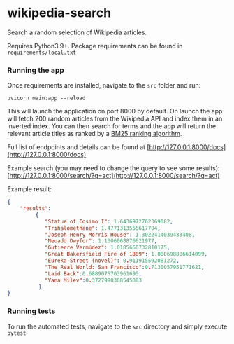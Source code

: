 # wikipedia-search

Search a random selection of Wikipedia articles.

Requires Python3.9+. Package requirements can be found in `requirements/local.txt`


### Running the app
Once requirements are installed, navigate to the `src` folder and run:

`uvicorn main:app --reload`

This will launch the application on port 8000 by default. On launch the app will fetch 200 random articles from the 
Wikipedia API and index them in an inverted index. You can then search for terms and the app will return the relevant 
article titles as ranked by a [BM25 ranking algorithm](https://en.wikipedia.org/wiki/Okapi_BM25).

Full list of endpoints and details can be found at 
[http://127.0.0.1:8000/docs](http://127.0.0.1:8000/docs)

Example search (you may need to change the query to see some results):
[http://127.0.0.1:8000/search/?q=act](http://127.0.0.1:8000/search/?q=act)

Example result:
```json
{
    "results":
         {
            "Statue of Cosimo I": 1.6436972762369082,
            "Trihalomethane": 1.4771313555617704,
            "Joseph Henry Morris House": 1.3022414039433408,
            "Neuadd Dwyfor": 1.1306068876621977,
            "Gutierre Vermúdez": 1.0185666732810175,
            "Great Bakersfield Fire of 1889": 1.000698806614099,
            "Eureka Street (novel)": 0.911915592081272,
            "The Real World: San Francisco":0.7130057951771621,
            "Laid Back":0.6889075703961695,
            "Yana Milev":0.3727990368545083
          }
}

```

### Running tests

To run the automated tests, navigate to the `src` directory and simply execute `pytest`